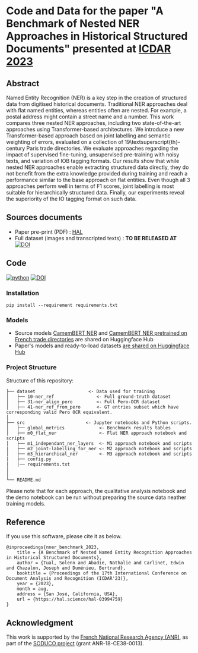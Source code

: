 # Code and Data for the paper "A Benchmark of Nested NER Approaches in Historical Structured Documents" presented at [ICDAR 2023](https://icdar2023.org/)

## Abstract
Named Entity Recognition (NER) is a key step in the creation of structured data from digitised historical documents. 
Traditional NER approaches deal with flat named entities, whereas entities often are nested. For example, a postal address might contain a street name and a number. This work compares three nested NER approaches, including two state-of-the-art approaches using Transformer-based architectures. We introduce a new Transformer-based approach based on joint labelling and semantic weighting of errors, evaluated on a collection of 19\textsuperscript{th}-century Paris trade directories. We evaluate approaches regarding the impact of supervised fine-tuning, unsupervised pre-training with noisy texts, and variation of IOB tagging formats.
Our results show that while nested NER approaches enable extracting structured data directly, they do not benefit from the extra knowledge provided during training and reach a performance similar to the base approach on flat entities. Even though all 3 approaches perform well in terms of F1 scores, joint labelling is most suitable for hierarchically structured data. Finally, our experiments reveal the superiority of the IO tagging format on such data.

## Sources documents
* Paper pre-print (PDF) : [HAL](https://hal.science/hal-03994759)
* Full dataset (images and transcripted texts) : **TO BE RELEASED AT** [![DOI](https://zenodo.org/badge/DOI/10.5281/zenodo.7864175.svg)](https://doi.org/10.5281/zenodo.7864175)

## Code
[![python](https://img.shields.io/badge/-Python_3.9_%7C_3.10_%7C_3.11-blue?logo=python&logoColor=white)](https://github.com/pre-commit/pre-commit)
[![DOI](https://zenodo.org/badge/DOI/10.5281/zenodo.7997437.svg)](https://doi.org/10.5281/zenodo.7997437)

### Installation
```
pip install --requirement requirements.txt
```

### Models
* Source models [CamemBERT NER](https://huggingface.co/Jean-Baptiste/camembert-ner) and [CamemBERT NER pretrained on French trade directories](https://huggingface.co/HueyNemud/das22-10-camembert_pretrained) are shared on Huggingface Hub
* Paper's models and ready-to-load datasets [are shared on Huggingface Hub](https://huggingface.co/nlpso)

### Project Structure

Structure of this repository:

```
├── dataset                    <- Data used for training
│   ├── 10-ner_ref                <- Full ground-truth dataset
│   ├── 31-ner_align_pero         <- Full Pero-OCR dataset
│   ├── 41-ner_ref_from_pero      <- GT entries subset which have corresponding valid Pero OCR equivalent.
│
├── src                       <- Jupyter notebooks and Python scripts.
│   ├── global_metrics             <- Benchmark results tables
│   ├── m0_flat_ner                <- Flat NER approach notebook and scripts
│   ├── m1_independant_ner_layers  <- M1 approach notebook and scripts
|   ├── m2_joint-labelling_for_ner <- M2 approach notebook and scripts
│   ├── m3_hierarchical_ner        <- M3 approach notebook and scripts
|   ├── config.py
|   |── requirements.txt  
│                                      
│
└── README.md
```
Please note that for each approach, the qualitative analysis notebook and the demo notebook can be run without preparing the source data neather training models.

## Reference
If you use this software, please cite it as below.
```
@inproceedings{nner_benchmark_2023,
	title = {A Benchmark of Nested Named Entity Recognition Approaches in Historical Structured Documents},
    author = {Tual, Solenn and Abadie, Nathalie and Carlinet, Edwin and Chazalon, Joseph and Duménieu, Bertrand},
    booktitle = {Proceedings of the 17th International Conference on Document Analysis and Recognition (ICDAR'23)},
    year = {2023},
    month = aug,
    address = {San José, California, USA},
	url = {https://hal.science/hal-03994759}
}
```

## Acknowledgment

This work is supported by the [French National Research Agency (ANR)](https://anr.fr/Projet-ANR-18-CE38-0013), as part of the [SODUCO project](https://soduco.github.io/) (grant ANR-18-CE38-0013).